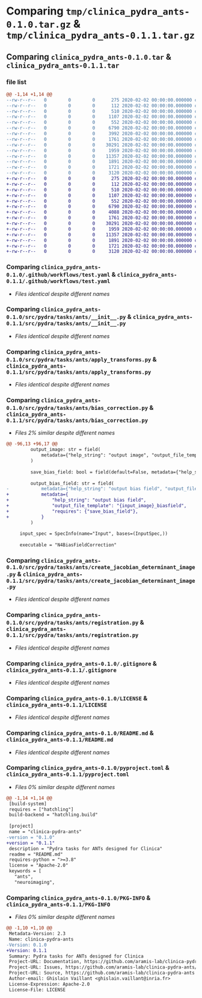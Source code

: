 # Comparing `tmp/clinica_pydra_ants-0.1.0.tar.gz` & `tmp/clinica_pydra_ants-0.1.1.tar.gz`

## Comparing `clinica_pydra_ants-0.1.0.tar` & `clinica_pydra_ants-0.1.1.tar`

### file list

```diff
@@ -1,14 +1,14 @@
--rw-r--r--   0        0        0      275 2020-02-02 00:00:00.000000 clinica_pydra_ants-0.1.0/.editorconfig
--rw-r--r--   0        0        0      112 2020-02-02 00:00:00.000000 clinica_pydra_ants-0.1.0/.github/dependabot.yaml
--rw-r--r--   0        0        0      510 2020-02-02 00:00:00.000000 clinica_pydra_ants-0.1.0/.github/workflows/release.yaml
--rw-r--r--   0        0        0     1107 2020-02-02 00:00:00.000000 clinica_pydra_ants-0.1.0/.github/workflows/test.yaml
--rw-r--r--   0        0        0      552 2020-02-02 00:00:00.000000 clinica_pydra_ants-0.1.0/src/pydra/tasks/ants/__init__.py
--rw-r--r--   0        0        0     6790 2020-02-02 00:00:00.000000 clinica_pydra_ants-0.1.0/src/pydra/tasks/ants/apply_transforms.py
--rw-r--r--   0        0        0     3992 2020-02-02 00:00:00.000000 clinica_pydra_ants-0.1.0/src/pydra/tasks/ants/bias_correction.py
--rw-r--r--   0        0        0     1761 2020-02-02 00:00:00.000000 clinica_pydra_ants-0.1.0/src/pydra/tasks/ants/create_jacobian_determinant_image.py
--rw-r--r--   0        0        0    30291 2020-02-02 00:00:00.000000 clinica_pydra_ants-0.1.0/src/pydra/tasks/ants/registration.py
--rw-r--r--   0        0        0     1959 2020-02-02 00:00:00.000000 clinica_pydra_ants-0.1.0/.gitignore
--rw-r--r--   0        0        0    11357 2020-02-02 00:00:00.000000 clinica_pydra_ants-0.1.0/LICENSE
--rw-r--r--   0        0        0     1891 2020-02-02 00:00:00.000000 clinica_pydra_ants-0.1.0/README.md
--rw-r--r--   0        0        0     1721 2020-02-02 00:00:00.000000 clinica_pydra_ants-0.1.0/pyproject.toml
--rw-r--r--   0        0        0     3120 2020-02-02 00:00:00.000000 clinica_pydra_ants-0.1.0/PKG-INFO
+-rw-r--r--   0        0        0      275 2020-02-02 00:00:00.000000 clinica_pydra_ants-0.1.1/.editorconfig
+-rw-r--r--   0        0        0      112 2020-02-02 00:00:00.000000 clinica_pydra_ants-0.1.1/.github/dependabot.yaml
+-rw-r--r--   0        0        0      510 2020-02-02 00:00:00.000000 clinica_pydra_ants-0.1.1/.github/workflows/release.yaml
+-rw-r--r--   0        0        0     1107 2020-02-02 00:00:00.000000 clinica_pydra_ants-0.1.1/.github/workflows/test.yaml
+-rw-r--r--   0        0        0      552 2020-02-02 00:00:00.000000 clinica_pydra_ants-0.1.1/src/pydra/tasks/ants/__init__.py
+-rw-r--r--   0        0        0     6790 2020-02-02 00:00:00.000000 clinica_pydra_ants-0.1.1/src/pydra/tasks/ants/apply_transforms.py
+-rw-r--r--   0        0        0     4088 2020-02-02 00:00:00.000000 clinica_pydra_ants-0.1.1/src/pydra/tasks/ants/bias_correction.py
+-rw-r--r--   0        0        0     1761 2020-02-02 00:00:00.000000 clinica_pydra_ants-0.1.1/src/pydra/tasks/ants/create_jacobian_determinant_image.py
+-rw-r--r--   0        0        0    30291 2020-02-02 00:00:00.000000 clinica_pydra_ants-0.1.1/src/pydra/tasks/ants/registration.py
+-rw-r--r--   0        0        0     1959 2020-02-02 00:00:00.000000 clinica_pydra_ants-0.1.1/.gitignore
+-rw-r--r--   0        0        0    11357 2020-02-02 00:00:00.000000 clinica_pydra_ants-0.1.1/LICENSE
+-rw-r--r--   0        0        0     1891 2020-02-02 00:00:00.000000 clinica_pydra_ants-0.1.1/README.md
+-rw-r--r--   0        0        0     1721 2020-02-02 00:00:00.000000 clinica_pydra_ants-0.1.1/pyproject.toml
+-rw-r--r--   0        0        0     3120 2020-02-02 00:00:00.000000 clinica_pydra_ants-0.1.1/PKG-INFO
```

### Comparing `clinica_pydra_ants-0.1.0/.github/workflows/test.yaml` & `clinica_pydra_ants-0.1.1/.github/workflows/test.yaml`

 * *Files identical despite different names*

### Comparing `clinica_pydra_ants-0.1.0/src/pydra/tasks/ants/__init__.py` & `clinica_pydra_ants-0.1.1/src/pydra/tasks/ants/__init__.py`

 * *Files identical despite different names*

### Comparing `clinica_pydra_ants-0.1.0/src/pydra/tasks/ants/apply_transforms.py` & `clinica_pydra_ants-0.1.1/src/pydra/tasks/ants/apply_transforms.py`

 * *Files identical despite different names*

### Comparing `clinica_pydra_ants-0.1.0/src/pydra/tasks/ants/bias_correction.py` & `clinica_pydra_ants-0.1.1/src/pydra/tasks/ants/bias_correction.py`

 * *Files 2% similar despite different names*

```diff
@@ -96,13 +96,17 @@
         output_image: str = field(
             metadata={"help_string": "output image", "output_file_template": "{input_image}_corrected"}
         )
 
         save_bias_field: bool = field(default=False, metadata={"help_string": "save bias field"})
 
         output_bias_field: str = field(
-            metadata={"help_string": "output bias field", "output_file_template": "{input_image}_biasfield"}
+            metadata={
+                "help_string": "output bias field",
+                "output_file_template": "{input_image}_biasfield",
+                "requires": {"save_bias_field"},
+            }
         )
 
     input_spec = SpecInfo(name="Input", bases=(InputSpec,))
 
     executable = "N4BiasFieldCorrection"
```

### Comparing `clinica_pydra_ants-0.1.0/src/pydra/tasks/ants/create_jacobian_determinant_image.py` & `clinica_pydra_ants-0.1.1/src/pydra/tasks/ants/create_jacobian_determinant_image.py`

 * *Files identical despite different names*

### Comparing `clinica_pydra_ants-0.1.0/src/pydra/tasks/ants/registration.py` & `clinica_pydra_ants-0.1.1/src/pydra/tasks/ants/registration.py`

 * *Files identical despite different names*

### Comparing `clinica_pydra_ants-0.1.0/.gitignore` & `clinica_pydra_ants-0.1.1/.gitignore`

 * *Files identical despite different names*

### Comparing `clinica_pydra_ants-0.1.0/LICENSE` & `clinica_pydra_ants-0.1.1/LICENSE`

 * *Files identical despite different names*

### Comparing `clinica_pydra_ants-0.1.0/README.md` & `clinica_pydra_ants-0.1.1/README.md`

 * *Files identical despite different names*

### Comparing `clinica_pydra_ants-0.1.0/pyproject.toml` & `clinica_pydra_ants-0.1.1/pyproject.toml`

 * *Files 0% similar despite different names*

```diff
@@ -1,14 +1,14 @@
 [build-system]
 requires = ["hatchling"]
 build-backend = "hatchling.build"
 
 [project]
 name = "clinica-pydra-ants"
-version = "0.1.0"
+version = "0.1.1"
 description = "Pydra tasks for ANTs designed for Clinica"
 readme = "README.md"
 requires-python = ">=3.8"
 license = "Apache-2.0"
 keywords = [
   "ants",
   "neuroimaging",
```

### Comparing `clinica_pydra_ants-0.1.0/PKG-INFO` & `clinica_pydra_ants-0.1.1/PKG-INFO`

 * *Files 0% similar despite different names*

```diff
@@ -1,10 +1,10 @@
 Metadata-Version: 2.3
 Name: clinica-pydra-ants
-Version: 0.1.0
+Version: 0.1.1
 Summary: Pydra tasks for ANTs designed for Clinica
 Project-URL: Documentation, https://github.com/aramis-lab/clinica-pydra-ants#readme
 Project-URL: Issues, https://github.com/aramis-lab/clinica-pydra-ants/issues
 Project-URL: Source, https://github.com/aramis-lab/clinica-pydra-ants
 Author-email: Ghislain Vaillant <ghislain.vaillant@inria.fr>
 License-Expression: Apache-2.0
 License-File: LICENSE
```

